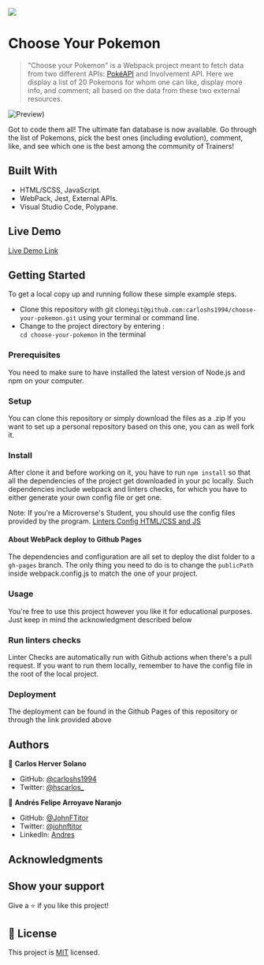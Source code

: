 ![](https://img.shields.io/badge/Microverse-blueviolet)

# Choose Your Pokemon

> "Choose your Pokemon" is a Webpack project meant to fetch data from two different APIs: [PokéAPI](https://pokeapi.co/) and Involvement API. Here we display a list of 20 Pokemons for whom one can like, display more info, and comment; all based on the data from these two external resources.  

![Preview](./preview.gif))

Got to code them all! The ultimate fan database is now available. Go through the list of Pokemons, pick the best ones (including evolution), comment, like, and see which one is the best among the community of Trainers!

## Built With

- HTML/SCSS, JavaScript.
- WebPack, Jest, External APIs.
- Visual Studio Code, Polypane.

## Live Demo

[Live Demo Link](https://carloshs1994.github.io/choose-your-pokemon/)


## Getting Started

To get a local copy up and running follow these simple example steps.

- Clone this repository with git clone```git@github.com:carloshs1994/choose-your-pokemon.git``` using your terminal or command line.
- Change to the project directory by entering : <br>
```cd choose-your-pokemon``` in the terminal

### Prerequisites

You need to make sure to have installed the latest version of Node.js and npm on your computer.

### Setup

You can clone this repository or simply download the files as a .zip
If you want to set up a personal repository based on this one, you can as well fork it.

### Install

After clone it and before working on it, you have to run ```npm install``` so that all the dependencies of the project get downloaded in your pc locally.
Such dependencies include webpack and linters checks, for which you have to either generate your own config file or get one. 

Note: If you're a Microverse's Student, you should use the config files provided by the program.
[Linters Config HTML/CSS and JS](https://github.com/microverseinc/linters-config/tree/master/html-css-js)

#### About WebPack deploy to Github Pages

The dependencies and configuration are all set to deploy the dist folder to a ```gh-pages``` branch. The only thing you need to do is to change the ```publicPath``` 
inside webpack.config.js to match the one of your project.   

### Usage

You're free to use this project however you like it for educational purposes. Just keep in mind the acknowledgment described below

### Run linters checks

Linter Checks are automatically run with Github actions when there's a pull request. If you want to run them locally, remember to have the config file in the root of the local project. 

### Deployment

The deployment can be found in the Github Pages of this repository or through the link provided above

## Authors

👤 **Carlos Herver Solano**

- GitHub: [@carloshs1994](https://github.com/carloshs1994)
- Twitter: [@hscarlos_](https://twitter.com/hscarlos_)

👤 **Andrés Felipe Arroyave Naranjo**

- GitHub: [@JohnFTitor](https://github.com/JohnFTitor)
- Twitter: [@johnftitor](https://twitter.com/johnftitor)
- LinkedIn: [Andres](https://www.linkedin.com/in/andresfelipe117/?locale=en_US)

## Acknowledgments

## Show your support

Give a ⭐️ if you like this project!

## 📝 License

This project is [MIT](./MIT.md) licensed.
